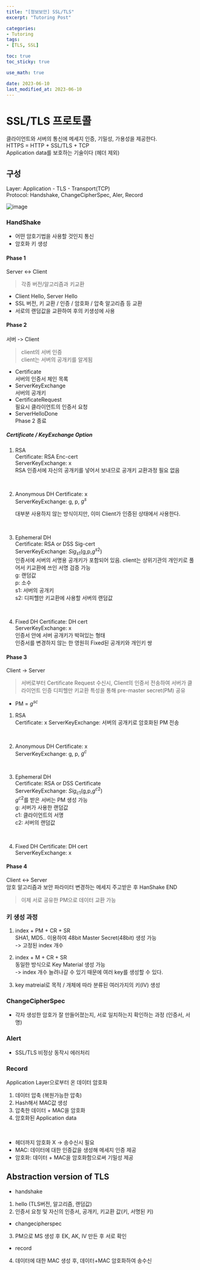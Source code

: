 ```yaml
---
title: "[정보보안] SSL/TLS"
excerpt: "Tutoring Post"

categories:
- Tutoring
tags:
- [TLS, SSL]

toc: true
toc_sticky: true

use_math: true

date: 2023-06-10
last_modified_at: 2023-06-10
---
```

# SSL/TLS 프로토콜
클라이언트와 서버의 통신에 메세지 인증, 기밀성, 가용성을 제공한다.  
HTTPS = HTTP + SSL/TLS + TCP  
Application data를 보호하는 기술이다 (헤더 제외)  

## 구성
Layer: Application - TLS - Transport(TCP)  
Protocol: Handshake, ChangeCipherSpec, Aler, Record

![image](https://github.com/ssoxong/ssoxong.github.io/assets/112956015/3ffcd4c4-6d99-49ef-ae4f-2f0271273b0e)

### HandShake  
- 어떤 암호기법을 사용할 것인지 통신
- 암호화 키 생성

#### Phase 1
Server <-> Client
> 각종 버전/알고리즘과 키교환

- Client Hello, Server Hello
- SSL 버전, 키 교환 / 인증 / 암호화 / 압축 알고리즘 등 교환
- 서로의 랜덤값을 교환하여 후의 키생성에 사용

#### Phase 2
서버 -> Client  
> client의 서버 인증  
client는 서버의 공개키를 알게됨

- Certificate  
    서버의 인증서 체인 목록
- ServerKeyExchange  
    서버의 공개키 
- CertificateRequest  
    필요시 클라이언트의 인증서 요청  
- ServerHelloDone  
    Phase 2 종료

##### Certificate / KeyExchange Option
1. RSA  
Certificate: RSA Enc-cert  
ServerKeyExchange: x  
RSA 인증서에 자신의 공개키를 넣어서 보내므로 공개키 교환과정 필요 없음
<br>

2. Anonymous DH
Certificate: x  
ServerKeyExchange: g, p, $g^s$

    대부분 사용하지 않는 방식이지만, 이미 Client가 인증된 상태에서 사용한다.  
<br>

3. Ephemeral DH  
Certificate: RSA or DSS Sig-cert  
ServerKeyExchange: $Sig_{s1}$(g,p,$g^{s2}$)  <br>
    인증서에 서버의 서명용 공개키가 포함되어 있음. client는 상위기관의 개인키로 풀어서 키교환에 쓰인 서명 검증 가능  <br>
    g: 랜덤값   
    p: 소수  
    s1: 서버의 공개키  
    s2: 디피헬만 키교환에 사용할 서버의 랜덤값
<br>

4. Fixed DH
Certificate: DH cert  
ServerKeyExchange: x  <br>
    인증서 안에 서버 공개키가 박혀있는 형태  
    인증서를 변경하지 않는 한 영원히 Fixed된 공개키와 개인키 쌍

#### Phase 3
Client -> Server   
> 서버로부터 Certificate Request 수신시, Client의 인증서 전송하여 서버가 클라이언트 인증 
디피헬만 키교환 특성을 통해 pre-master secret(PM) 공유 

- PM = $g^{sc}$

1. RSA  
Certificate: x 
ServerKeyExchange: 서버의 공개키로 암호화된 PM 전송 
<br>

2. Anonymous DH
Certificate: x  
ServerKeyExchange: g, p, $g^c$
<br>

3. Ephemeral DH  
Certificate: RSA or DSS Certificate  
ServerKeyExchange: $Sig_{c1}$(g,p,$g^{c2}$)    <br>
    $g^{c2}$를 받은 서버는 PM 생성 가능<br>
    g: 서버가  사용한 랜덤값  
    c1: 클라이언트의 서명  
    c2: 서버의 랜덤값
<br>

4. Fixed DH
Certificate: DH cert  
ServerKeyExchange: x  

#### Phase 4  
Client <-> Server  
암호 알고리즘과 보안 파라미터 변경하는 메세지 주고받은 후 HanShake END  
> 이제 서로 공유한 PM으로 데이터 교환 가능

### 키 생성 과정
1. index + PM + CR + SR   
SHA1, MD5.. 이용하여 48bit Master Secret(48bit) 생성 가능    
-> 고정된 index 개수

2. index + M + CR + SR  
동일한 방식으로 Key Material 생성 가능  
-> index 개수 늘려나갈 수 있기 때문에 여러 key를 생성할 수 있다. 

3. key matreial로 목적 / 개체에 따라 분류된 여러가지의 키(IV) 생성

### ChangeCipherSpec
- 각자 생성한 암호가 잘 만들어졌는지, 서로 일치하는지 확인하는 과정 (인증서, 서명)

### Alert
- SSL/TLS 비정상 동작시 에러처리  

### Record
Application Layer으로부터 온 데이터 암호화  
1. 데이터 압축 (복원가능한 압축)
2. Hash해서 MAC값 생성
3. 압축한 데이터 + MAC을 암호화
4. 암호화된 Application data
<br>

- 헤더까지 암호화 X -> 송수신시 필요
- MAC: 데이터에 대한 인증값을 생성해 메세지 인증 제공
- 암호화: 데이터 + MAC을 암호화함으로써 기밀성 제공

## Abstraction version of TLS
- handshake
1. hello (TLS버전, 알고리즘, 랜덤값)
2. 인증서 요청 및 자신의 인증서, 공개키, 키교환 값(키, 서명된 키)

- changecipherspec
3. PM으로 MS 생성 후 EK, AK, IV 만든 후 서로 확인

- record
4. 데이터에 대한 MAC 생성 후, 데이터+MAC 암호화하여 송수신